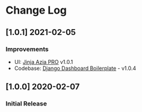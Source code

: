 # Change Log

## [1.0.1] 2021-02-05
### Improvements

- UI: [Jinja Azia PRO](https://github.com/app-generator/jinja-azia-dashboard-pro/releases) v1.0.1 
- Codebase: [Django Dashboard Boilerplate](https://github.com/app-generator/boilerplate-code-django-dashboard/releases) - v1.0.4

## [1.0.0] 2020-02-07
### Initial Release
